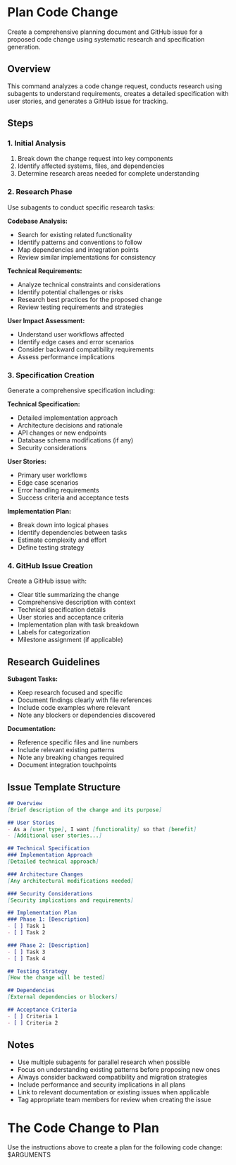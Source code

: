 # Plan Code Change

Create a comprehensive planning document and GitHub issue for a proposed code change using systematic research and specification generation.

## Overview

This command analyzes a code change request, conducts research using subagents to understand requirements, creates a detailed specification with user stories, and generates a GitHub issue for tracking.

## Steps

### 1. Initial Analysis
1. Break down the change request into key components
2. Identify affected systems, files, and dependencies
3. Determine research areas needed for complete understanding

### 2. Research Phase
Use subagents to conduct specific research tasks:

**Codebase Analysis:**
- Search for existing related functionality
- Identify patterns and conventions to follow
- Map dependencies and integration points
- Review similar implementations for consistency

**Technical Requirements:**
- Analyze technical constraints and considerations
- Identify potential challenges or risks
- Research best practices for the proposed change
- Review testing requirements and strategies

**User Impact Assessment:**
- Understand user workflows affected
- Identify edge cases and error scenarios
- Consider backward compatibility requirements
- Assess performance implications

### 3. Specification Creation
Generate a comprehensive specification including:

**Technical Specification:**
- Detailed implementation approach
- Architecture decisions and rationale
- API changes or new endpoints
- Database schema modifications (if any)
- Security considerations

**User Stories:**
- Primary user workflows
- Edge case scenarios
- Error handling requirements
- Success criteria and acceptance tests

**Implementation Plan:**
- Break down into logical phases
- Identify dependencies between tasks
- Estimate complexity and effort
- Define testing strategy

### 4. GitHub Issue Creation
Create a GitHub issue with:
- Clear title summarizing the change
- Comprehensive description with context
- Technical specification details
- User stories and acceptance criteria
- Implementation plan with task breakdown
- Labels for categorization
- Milestone assignment (if applicable)

## Research Guidelines

**Subagent Tasks:**
- Keep research focused and specific
- Document findings clearly with file references
- Include code examples where relevant
- Note any blockers or dependencies discovered

**Documentation:**
- Reference specific files and line numbers
- Include relevant existing patterns
- Note any breaking changes required
- Document integration touchpoints

## Issue Template Structure

```markdown
## Overview
[Brief description of the change and its purpose]

## User Stories
- As a [user type], I want [functionality] so that [benefit]
- [Additional user stories...]

## Technical Specification
### Implementation Approach
[Detailed technical approach]

### Architecture Changes
[Any architectural modifications needed]

### Security Considerations
[Security implications and requirements]

## Implementation Plan
### Phase 1: [Description]
- [ ] Task 1
- [ ] Task 2

### Phase 2: [Description]
- [ ] Task 3
- [ ] Task 4

## Testing Strategy
[How the change will be tested]

## Dependencies
[External dependencies or blockers]

## Acceptance Criteria
- [ ] Criteria 1
- [ ] Criteria 2
```

## Notes

- Use multiple subagents for parallel research when possible
- Focus on understanding existing patterns before proposing new ones
- Always consider backward compatibility and migration strategies
- Include performance and security implications in all plans
- Link to relevant documentation or existing issues when applicable
- Tag appropriate team members for review when creating the issue

# The Code Change to Plan
Use the instructions above to create a plan for the following code change:
$ARGUMENTS